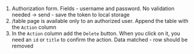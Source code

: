 1. Authorization form. Fields - username and password. No validation needed -> send - save the token to local storage
2. /table page is available only to an authorized user. Append the table with the `Action` column
3. In the `Action` column add the `Delete` button. When you click on it, you need an `id` or `title` to confirm the action. Data matched - row should be removed
